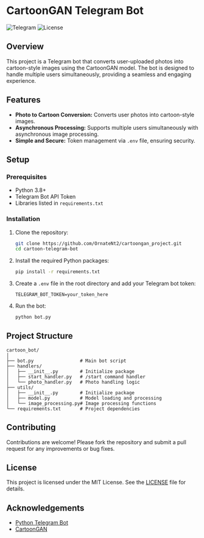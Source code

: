 
# CartoonGAN Telegram Bot

![Telegram](https://img.shields.io/badge/Telegram-Bot-blue)
![License](https://img.shields.io/badge/License-MIT-green)

## Overview

This project is a Telegram bot that converts user-uploaded photos into cartoon-style images using the CartoonGAN model. The bot is designed to handle multiple users simultaneously, providing a seamless and engaging experience.

## Features

- **Photo to Cartoon Conversion:** Converts user photos into cartoon-style images.
- **Asynchronous Processing:** Supports multiple users simultaneously with asynchronous image processing.
- **Simple and Secure:** Token management via `.env` file, ensuring security.

## Setup

### Prerequisites

- Python 3.8+
- Telegram Bot API Token
- Libraries listed in `requirements.txt`

### Installation

1. Clone the repository:

   ```bash
   git clone https://github.com/OrnateNt2/cartoongan_project.git
   cd cartoon-telegram-bot
   ```

2. Install the required Python packages:

   ```bash
   pip install -r requirements.txt
   ```

3. Create a `.env` file in the root directory and add your Telegram bot token:

   ```
   TELEGRAM_BOT_TOKEN=your_token_here
   ```

4. Run the bot:

   ```bash
   python bot.py
   ```

## Project Structure

```plaintext
cartoon_bot/
│
├── bot.py                 # Main bot script
├── handlers/
│   ├── __init__.py        # Initialize package
│   ├── start_handler.py   # /start command handler
│   └── photo_handler.py   # Photo handling logic
├── utils/
│   ├── __init__.py        # Initialize package
│   ├── model.py           # Model loading and processing
│   └── image_processing.py# Image processing functions
└── requirements.txt       # Project dependencies
```

## Contributing

Contributions are welcome! Please fork the repository and submit a pull request for any improvements or bug fixes.

## License

This project is licensed under the MIT License. See the [LICENSE](LICENSE) file for details.

## Acknowledgements

- [Python Telegram Bot](https://python-telegram-bot.readthedocs.io/)
- [CartoonGAN](https://arxiv.org/abs/1808.08585)
